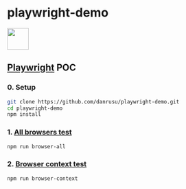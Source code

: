 # playwright-demo

<img src="https://playwright.dev//img/playwright-logo.svg" height="50px" />

## [Playwright](https://playwright.dev/) POC

### 0. Setup

```bash
git clone https://github.com/danrusu/playwright-demo.git
cd playwright-demo
npm install
```

### 1. [All browsers test](./src/test/allBrowsersTest.js)

```bash
npm run browser-all
```

### 2. [Browser context test](./src/test/browserContextsTest.js)

```bash
npm run browser-context
```
